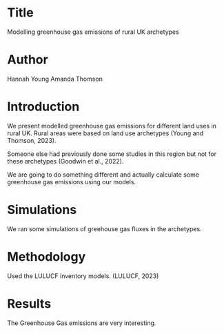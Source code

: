 # Title
Modelling greenhouse gas emissions of rural UK archetypes

# Author
Hannah Young
Amanda Thomson

# Introduction
We present modelled greenhouse gas emissions for different land uses in rural UK.
Rural areas were based on land use archetypes (Young and Thomson, 2023).

Someone else had previously done some studies in this region but not for these archetypes (Goodwin et al., 2022).

We are going to do something different and actually calculate some greenhouse gas emissions using our models.

# Simulations
We ran some simulations of greehouse gas fluxes in the archetypes.

# Methodology
Used the LULUCF inventory models. (LULUCF, 2023)

# Results
The Greenhouse Gas emissions are very interesting.
